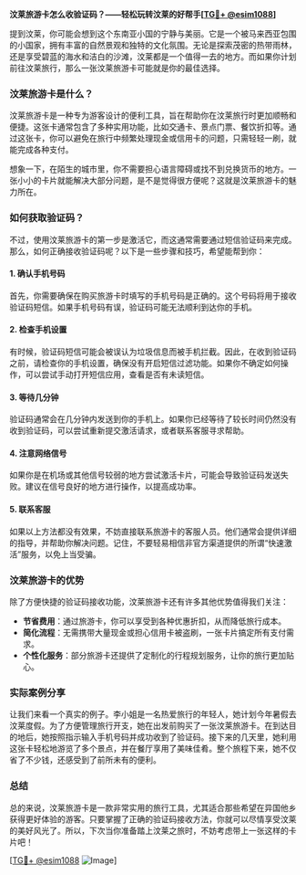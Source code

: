 **汶莱旅游卡怎么收验证码？——轻松玩转汶莱的好帮手[[TG💪+ @esim1088](https://t.me/s/esim1088)]**

提到汶莱，你可能会想到这个东南亚小国的宁静与美丽。它是一个被马来西亚包围的小国家，拥有丰富的自然景观和独特的文化氛围。无论是探索茂密的热带雨林，还是享受碧蓝的海水和洁白的沙滩，汶莱都是一个值得一去的地方。而如果你计划前往汶莱旅行，那么一张汶莱旅游卡可能就是你的最佳选择。

### 汶莱旅游卡是什么？

汶莱旅游卡是一种专为游客设计的便利工具，旨在帮助你在汶莱旅行时更加顺畅和便捷。这张卡通常包含了多种实用功能，比如交通卡、景点门票、餐饮折扣等。通过这张卡，你可以避免在旅行中频繁处理现金或信用卡的问题，只需轻轻一刷，就能完成各种支付。

想象一下，在陌生的城市里，你不需要担心语言障碍或找不到兑换货币的地方。一张小小的卡片就能解决大部分问题，是不是觉得很方便呢？这就是汶莱旅游卡的魅力所在。

### 如何获取验证码？

不过，使用汶莱旅游卡的第一步是激活它，而这通常需要通过短信验证码来完成。那么，如何正确接收验证码呢？以下是一些步骤和技巧，希望能帮到你：

#### 1. 确认手机号码
首先，你需要确保在购买旅游卡时填写的手机号码是正确的。这个号码将用于接收验证码短信。如果手机号码有误，验证码可能无法顺利到达你的手机。

#### 2. 检查手机设置
有时候，验证码短信可能会被误认为垃圾信息而被手机拦截。因此，在收到验证码之前，请检查你的手机设置，确保没有开启短信过滤功能。如果你不确定如何操作，可以尝试手动打开短信应用，查看是否有未读短信。

#### 3. 等待几分钟
验证码通常会在几分钟内发送到你的手机上。如果你已经等待了较长时间仍然没有收到验证码，可以尝试重新提交激活请求，或者联系客服寻求帮助。

#### 4. 注意网络信号
如果你是在机场或其他信号较弱的地方尝试激活卡片，可能会导致验证码发送失败。建议在信号良好的地方进行操作，以提高成功率。

#### 5. 联系客服
如果以上方法都没有效果，不妨直接联系旅游卡的客服人员。他们通常会提供详细的指导，并帮助你解决问题。记住，不要轻易相信非官方渠道提供的所谓“快速激活”服务，以免上当受骗。

### 汶莱旅游卡的优势

除了方便快捷的验证码接收功能，汶莱旅游卡还有许多其他优势值得我们关注：

- **节省费用**：通过旅游卡，你可以享受到各种优惠折扣，从而降低旅行成本。
- **简化流程**：无需携带大量现金或担心信用卡被盗刷，一张卡片搞定所有支付需求。
- **个性化服务**：部分旅游卡还提供了定制化的行程规划服务，让你的旅行更加贴心。

### 实际案例分享

让我们来看一个真实的例子。李小姐是一名热爱旅行的年轻人，她计划今年暑假去汶莱度假。为了方便管理旅行开支，她在出发前购买了一张汶莱旅游卡。在到达目的地后，她按照指示输入手机号码并成功收到了验证码。接下来的几天里，她利用这张卡轻松地游览了多个景点，并在餐厅享用了美味佳肴。整个旅程下来，她不仅省了不少钱，还感受到了前所未有的便利。

### 总结

总的来说，汶莱旅游卡是一款非常实用的旅行工具，尤其适合那些希望在异国他乡获得更好体验的游客。只要掌握了正确的验证码接收方法，你就可以尽情享受汶莱的美好风光了。所以，下次当你准备踏上汶莱之旅时，不妨考虑带上一张这样的卡片吧！

[[TG💪+ @esim1088](https://t.me/s/esim1088) ![Image](https://i.postimg.cc/4NQfJmqS/Snipaste-2025-05-13-00-14-12.png)]
